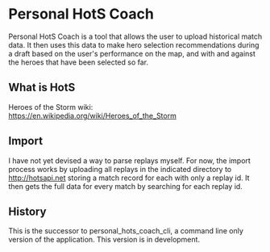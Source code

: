 # Personal HotS Coach

  Personal HotS Coach is a tool that allows the user to upload historical match data. It then uses this data to make hero selection recommendations during a draft based on the user's performance on the map, and with and against the heroes that have been selected so far.

## What is HotS

  Heroes of the Storm wiki: https://en.wikipedia.org/wiki/Heroes_of_the_Storm

## Import

  I have not yet devised a way to parse replays myself. For now, the import process works by uploading all replays in the indicated directory to http://hotsapi.net storing a match record for each with only a replay id. It then gets the full data for every match by searching for each replay id.

## History

  This is the successor to personal_hots_coach_cli, a command line only version of the application. This version is in development.
